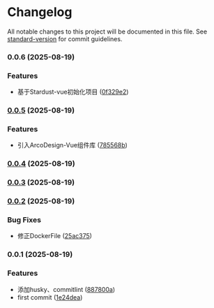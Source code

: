 # Changelog

All notable changes to this project will be documented in this file. See [standard-version](https://github.com/conventional-changelog/standard-version) for commit guidelines.

### 0.0.6 (2025-08-19)


### Features

* 基于Stardust-vue初始化项目 ([0f329e2](https://github.com/yxb123456cy/go-to-cloud-vue/commit/0f329e24f08d5ee86e953951ab968ca917d3905f))

### [0.0.5](https://github.com/yxb123456cy/stardust-vue-fronted/compare/v0.0.4...v0.0.5) (2025-08-19)


### Features

* 引入ArcoDesign-Vue组件库 ([785568b](https://github.com/yxb123456cy/stardust-vue-fronted/commit/785568bcc74383411bb4dfeccb09d995fdb3d258))

### [0.0.4](https://github.com/yxb123456cy/stardust-vue-fronted/compare/v0.0.3...v0.0.4) (2025-08-19)

### [0.0.3](https://github.com/yxb123456cy/stardust-vue-fronted/compare/v0.0.2...v0.0.3) (2025-08-19)

### [0.0.2](https://github.com/yxb123456cy/stardust-vue-fronted/compare/v0.0.1...v0.0.2) (2025-08-19)


### Bug Fixes

* 修正DockerFile ([25ac375](https://github.com/yxb123456cy/stardust-vue-fronted/commit/25ac37579b34e4c1950a195bfa6e99ffd5f574c6))

### 0.0.1 (2025-08-19)


### Features

* 添加husky、commitlint ([887800a](https://github.com/yxb123456cy/stardust-vue-fronted/commit/887800a9850f6a5411bb5dcb6ab0e636b1441ac3))
* first commit ([1e24dea](https://github.com/yxb123456cy/stardust-vue-fronted/commit/1e24deaebec04b253cdb705e61353d0e71d53b60))
